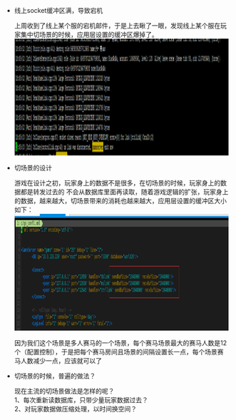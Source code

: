 
* 线上socket缓冲区满，导致宕机  

    上周收到了线上某个服的宕机邮件，于是上去瞅了一眼，发现线上某个服在玩家集中切场景的时候，应用层设置的缓冲区爆掉了。
    <img src="/assets/20190403_1.png" alt="1.png" class="img-center" width="1101" height="262"/>

* 切场景的设计  

    游戏在设计之初，玩家身上的数据不是很多，在切场景的时候，玩家身上的数据都是转发过去的
    不会从数据库里面再读取，随着游戏逻辑的扩张，玩家身上的数据，越来越大，切场景带来的消耗也越来越大，应用层设置的缓冲区大小如下：  
    <img src="/assets/20190403_2.png" alt="2.png" class="img-center" width="1101" height="262"/>

    因为我们这个场景是多人赛马的一个场景，每个赛马场景最大的赛马人数是12个（配置控制），于是把每个赛马房间且场景的间隔设置长一点，每个场景赛马人数减少一点，应该就可以了

* 切场景的时候，普遍的做法？  

    现在主流的切场景做法是怎样的呢？   
    1、每次重新读数据库，只带少量玩家数据过去？  
    2、对玩家数据做压缩处理，以时间换空间？  

